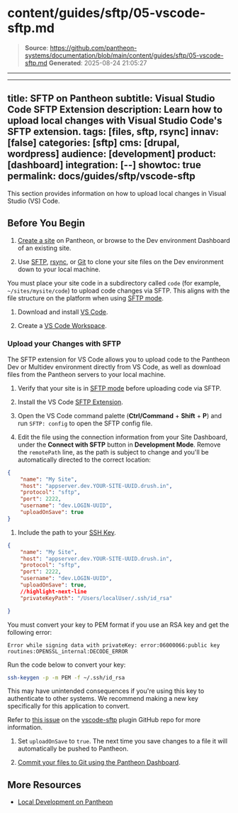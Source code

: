 # content/guides/sftp/05-vscode-sftp.md

> **Source**: https://github.com/pantheon-systems/documentation/blob/main/content/guides/sftp/05-vscode-sftp.md
> **Generated**: 2025-08-24 21:05:27

---

---
title: SFTP on Pantheon
subtitle: Visual Studio Code SFTP Extension
description: Learn how to upload local changes with Visual Studio Code's SFTP extension.
tags: [files, sftp, rsync]
innav: [false]
categories: [sftp]
cms: [drupal, wordpress]
audience: [development]
product: [dashboard]
integration: [--]
showtoc: true
permalink: docs/guides/sftp/vscode-sftp
---

This section provides information on how to upload local changes in Visual Studio (VS) Code.

## Before You Begin

1. [Create a site](/guides/legacy-dashboard/create-sites) on Pantheon, or browse to the Dev environment Dashboard of an existing site.

1. Use [SFTP](/guides/sftp/rsync-and-sftp), [rsync](/guides/sftp/rsync-and-sftp), or [Git](/guides/git/git-config#clone-your-site-codebase) to clone your site files on the Dev environment down to your local machine.

  You must place your site code in a subdirectory called `code` (for example, `~/sites/mysite/code`) to upload code changes via SFTP. This aligns with the file structure on the platform when using [SFTP mode](/guides/sftp).

1. Download and install [VS Code](https://code.visualstudio.com/).

1. Create a [VS Code Workspace](/guides/local-development/visual-studio-code#create-a-vs-code-workspace).

### Upload your Changes with SFTP

The SFTP extension for VS Code allows you to upload code to the Pantheon Dev or Multidev environment directly from VS Code, as well as download files from the Pantheon servers to your local machine.

1. Verify that your site is in [SFTP mode](/guides/sftp#sftp-mode) before uploading code via SFTP.

1. Install the VS Code [SFTP Extension](https://marketplace.visualstudio.com/items?itemName=liximomo.sftp).

1. Open the VS Code command palette (**Ctrl/Command** + **Shift** + **P**) and run `SFTP: config` to open the SFTP config file.

1. Edit the file using the connection information from your Site Dashboard, under the **Connect with SFTP** button in **Development Mode**. Remove the `remotePath` line, as the path is subject to change and you'll be automatically directed to the correct location:

  ```json:title=sftp.json
  {
      "name": "My Site",
      "host": "appserver.dev.YOUR-SITE-UUID.drush.in",
      "protocol": "sftp",
      "port": 2222,
      "username": "dev.LOGIN-UUID",
      "uploadOnSave": true
  }
  ```

1. Include the path to your [SSH Key](/ssh-keys).

  ```json:title=sftp.json
  {
      "name": "My Site",
      "host": "appserver.dev.YOUR-SITE-UUID.drush.in",
      "protocol": "sftp",
      "port": 2222,
      "username": "dev.LOGIN-UUID",
      "uploadOnSave": true,
      //highlight-next-line
      "privateKeyPath": "/Users/localUser/.ssh/id_rsa"

  }
  ```

  <Alert title="Warning" type="danger">

  You must convert your key to PEM format if you use an RSA key and get the following error:

  `Error while signing data with privateKey: error:06000066:public key routines:OPENSSL_internal:DECODE_ERROR`

  Run the code below to convert your key:

  ```bash
  ssh-keygen -p -m PEM -f ~/.ssh/id_rsa
  ```

  This may have unintended consequences if you're using this key to authenticate to other systems. We recommend making a new key specifically for this application to convert.

  Refer to [this issue](https://github.com/liximomo/vscode-sftp/issues/594) on the [vscode-sftp](https://github.com/liximomo/vscode-sftp) plugin GitHub repo for more information.

  </Alert>

1. Set `uploadOnSave` to `true`. The next time you save changes to a file it will automatically be pushed to Pantheon.

1. [Commit your files to Git using the Pantheon Dashboard](/guides/sftp/sftp-development#commit-sftp-changes).

## More Resources

- [Local Development on Pantheon](/guides/local-development)
